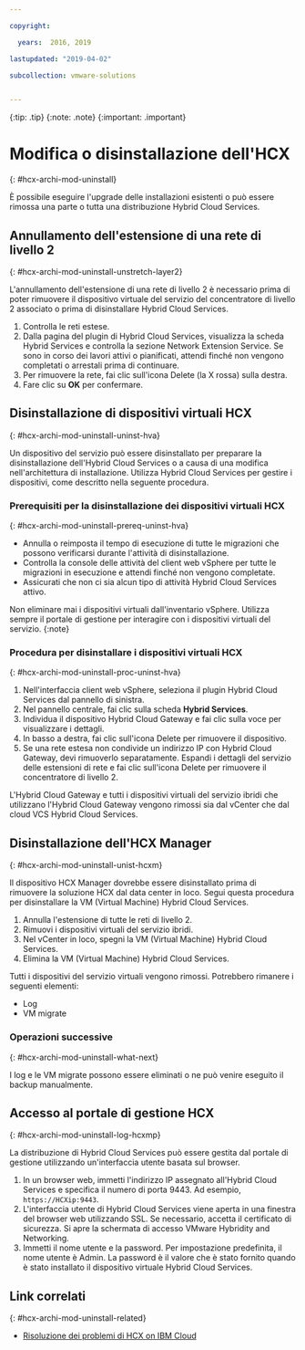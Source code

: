```yaml
---

copyright:

  years:  2016, 2019

lastupdated: "2019-04-02"

subcollection: vmware-solutions


---
```


{:tip: .tip}
{:note: .note}
{:important: .important}

# Modifica o disinstallazione dell'HCX
{: #hcx-archi-mod-uninstall}

È possibile eseguire l'upgrade delle installazioni esistenti o può essere rimossa una parte o tutta una distribuzione Hybrid Cloud Services.

##  Annullamento dell'estensione di una rete di livello 2
{: #hcx-archi-mod-uninstall-unstretch-layer2}

L'annullamento dell'estensione di una rete di livello 2 è necessario prima di poter rimuovere il dispositivo virtuale del servizio del concentratore di livello 2 associato o prima di disinstallare Hybrid Cloud Services.

1. Controlla le reti estese.
2. Dalla pagina del plugin di Hybrid Cloud Services, visualizza la scheda Hybrid Services e controlla la sezione Network Extension Service. Se sono in corso dei lavori attivi o pianificati, attendi finché non vengono completati o arrestali prima di continuare.
3. Per rimuovere la rete, fai clic sull'icona Delete (la X rossa) sulla destra.
4. Fare clic su **OK** per confermare.

## Disinstallazione di dispositivi virtuali HCX
{: #hcx-archi-mod-uninstall-uninst-hva}

Un dispositivo del servizio può essere disinstallato per preparare la disinstallazione dell'Hybrid Cloud Services o a causa di una modifica nell'architettura di installazione. Utilizza Hybrid Cloud Services per gestire i dispositivi, come descritto nella seguente procedura.

### Prerequisiti per la disinstallazione dei dispositivi virtuali HCX
{: #hcx-archi-mod-uninstall-prereq-uninst-hva}

* Annulla o reimposta il tempo di esecuzione di tutte le migrazioni che possono verificarsi durante l'attività di disinstallazione.
* Controlla la console delle attività del client web vSphere per tutte le migrazioni in esecuzione e attendi finché non vengono completate.
* Assicurati che non ci sia alcun tipo di attività Hybrid Cloud Services attivo.

Non eliminare mai i dispositivi virtuali dall'inventario vSphere. Utilizza sempre il portale di gestione per interagire con i dispositivi virtuali del servizio.
{:note}

### Procedura per disinstallare i dispositivi virtuali HCX
{: #hcx-archi-mod-uninstall-proc-uninst-hva}

1. Nell'interfaccia client web vSphere, seleziona il plugin Hybrid Cloud Services dal pannello di sinistra.
2. Nel pannello centrale, fai clic sulla scheda **Hybrid Services**.
3. Individua il dispositivo Hybrid Cloud Gateway e fai clic sulla voce per visualizzare i dettagli.
4. In basso a destra, fai clic sull'icona Delete per rimuovere il dispositivo.
5. Se una rete estesa non condivide un indirizzo IP con Hybrid Cloud Gateway, devi rimuoverlo separatamente. Espandi i dettagli del servizio delle estensioni di rete e fai clic sull'icona Delete per rimuovere il concentratore di livello 2.

L'Hybrid Cloud Gateway e tutti i dispositivi virtuali del servizio ibridi che utilizzano l'Hybrid Cloud Gateway vengono rimossi sia dal vCenter che dal cloud VCS Hybrid Cloud Services.

## Disinstallazione dell'HCX Manager
{: #hcx-archi-mod-uninstall-unist-hcxm}

Il dispositivo HCX Manager dovrebbe essere disinstallato prima di rimuovere la soluzione HCX dal data center in loco. Segui questa procedura per disinstallare la VM (Virtual Machine) Hybrid Cloud Services.

1. Annulla l'estensione di tutte le reti di livello 2.
2. Rimuovi i dispositivi virtuali del servizio ibridi.
3. Nel vCenter in loco, spegni la VM (Virtual Machine) Hybrid Cloud Services.
4. Elimina la VM (Virtual Machine) Hybrid Cloud Services.

Tutti i dispositivi del servizio virtuali vengono rimossi. Potrebbero rimanere i seguenti elementi:
* Log
* VM migrate

### Operazioni successive
{: #hcx-archi-mod-uninstall-what-next}

I log e le VM migrate possono essere eliminati o ne può venire eseguito il backup manualmente.

## Accesso al portale di gestione HCX
{: #hcx-archi-mod-uninstall-log-hcxmp}

La distribuzione di Hybrid Cloud Services può essere gestita dal portale di gestione utilizzando un'interfaccia utente basata sul browser.

1. In un browser web, immetti l'indirizzo IP assegnato all'Hybrid Cloud Services e specifica il numero di porta 9443. Ad esempio, `https://HCXip:9443`.
2. L'interfaccia utente di Hybrid Cloud Services viene aperta in una finestra del browser web utilizzando SSL. Se necessario, accetta il certificato di sicurezza. Si apre la schermata di accesso VMware Hybridity and Networking.
3. Immetti il nome utente e la password. Per impostazione predefinita, il nome utente è Admin. La password è il valore che è stato fornito quando è stato installato il dispositivo virtuale Hybrid Cloud Services.

## Link correlati
{: #hcx-archi-mod-uninstall-related}

* [Risoluzione dei problemi di HCX on IBM Cloud](/docs/services/vmwaresolutions/archiref/hcx-archi?topic=vmware-solutions-hcx-archi-trbl)
